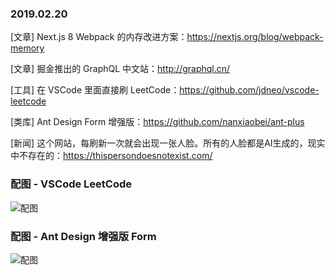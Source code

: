 ### 2019.02.20

[文章] Next.js 8 Webpack 的内存改进方案：<https://nextjs.org/blog/webpack-memory>

[文章] 掘金推出的 GraphQL 中文站：<http://graphql.cn/>

[工具] 在 VSCode 里面直接刷 LeetCode：<https://github.com/jdneo/vscode-leetcode>

[类库] Ant Design Form 增强版：<https://github.com/nanxiaobei/ant-plus>

[新闻] 这个网站，每刷新一次就会出现一张人脸。所有的人脸都是AI生成的，现实中不存在的：<https://thispersondoesnotexist.com/>

### 配图 - VSCode LeetCode
![配图](https://raw.githubusercontent.com/jdneo/vscode-leetcode/master/docs/gifs/demo.gif)

### 配图 - Ant Design 增强版 Form
![配图](https://raw.githubusercontent.com/nanxiaobei/ant-plus/master/contrast/demo.png)
